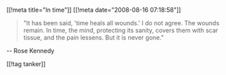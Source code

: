 [[!meta  title="In time"]]
[[!meta  date="2008-08-16 07:18:58"]]
<blockquote>"It has been said, 'time heals all wounds.'  I do not agree.  The wounds remain.  In time, the mind, protecting its sanity, covers them with scar tissue, and the pain lessens.  But it is never gone."</blockquote>

-- Rose Kennedy

[[!tag  tanker]]